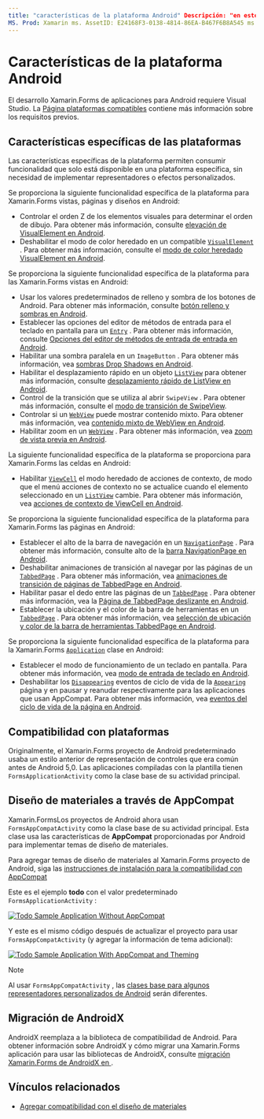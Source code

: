 ```yaml
---
title: "características de la plataforma Android" Descripción: "en este artículo se explica cómo agregar funcionalidad específica de Android a Xamarin.Forms las aplicaciones".
MS. Prod: Xamarin ms. AssetID: E24168F3-0138-4814-86EA-B467F6B8A545 ms. Technology: Xamarin-Forms Author: davidbritch ms. Author: dabritch ms. Date: 12/11/2019 no-LOC: [ Xamarin.Forms , Xamarin.Essentials ]
---
```


# <a name="android-platform-features"></a>Características de la plataforma Android

El desarrollo Xamarin.Forms de aplicaciones para Android requiere Visual Studio. La [Página plataformas compatibles](~/get-started/supported-platforms.md) contiene más información sobre los requisitos previos.

## <a name="platform-specifics"></a>Características específicas de las plataformas

Las características específicas de la plataforma permiten consumir funcionalidad que solo está disponible en una plataforma específica, sin necesidad de implementar representadores o efectos personalizados.

Se proporciona la siguiente funcionalidad específica de la plataforma para Xamarin.Forms vistas, páginas y diseños en Android:

- Controlar el orden Z de los elementos visuales para determinar el orden de dibujo. Para obtener más información, consulte [elevación de VisualElement en Android](visualelement-elevation.md).
- Deshabilitar el modo de color heredado en un compatible [`VisualElement`](xref:Xamarin.Forms.VisualElement) . Para obtener más información, consulte el [modo de color heredado VisualElement en Android](legacy-color-mode.md).

Se proporciona la siguiente funcionalidad específica de la plataforma para las Xamarin.Forms vistas en Android:

- Usar los valores predeterminados de relleno y sombra de los botones de Android. Para obtener más información, consulte [botón relleno y sombras en Android](button-padding-shadow.md).
- Establecer las opciones del editor de métodos de entrada para el teclado en pantalla para un [`Entry`](xref:Xamarin.Forms.Entry) . Para obtener más información, consulte [Opciones del editor de métodos de entrada de entrada en Android](entry-ime-options.md).
- Habilitar una sombra paralela en un `ImageButton` . Para obtener más información, vea [sombras Drop Shadows en Android](imagebutton-drop-shadow.md).
- Habilitar el desplazamiento rápido en un objeto [`ListView`](xref:Xamarin.Forms.ListView) para obtener más información, consulte [desplazamiento rápido de ListView en Android](listview-fast-scrolling.md).
- Control de la transición que se utiliza al abrir `SwipeView` . Para obtener más información, consulte el [modo de transición de SwipeView](swipeview-swipetransitionmode.md).
- Controlar si un [`WebView`](xref:Xamarin.Forms.WebView) puede mostrar contenido mixto. Para obtener más información, vea [contenido mixto de WebView en Android](webview-mixed-content.md).
- Habilitar zoom en un [`WebView`](xref:Xamarin.Forms.WebView) . Para obtener más información, vea [zoom de vista previa en Android](webview-zoom-controls.md).

La siguiente funcionalidad específica de la plataforma se proporciona para Xamarin.Forms las celdas en Android:

- Habilitar [`ViewCell`](xref:Xamarin.Forms.ViewCell) el modo heredado de acciones de contexto, de modo que el menú acciones de contexto no se actualice cuando el elemento seleccionado en un [`ListView`](xref:Xamarin.Forms.ListView) cambie. Para obtener más información, vea [acciones de contexto de ViewCell en Android](viewcell-context-actions.md).

Se proporciona la siguiente funcionalidad específica de la plataforma para Xamarin.Forms las páginas en Android:

- Establecer el alto de la barra de navegación en un [`NavigationPage`](xref:Xamarin.Forms.NavigationPage) . Para obtener más información, consulte alto de la [barra NavigationPage en Android](navigationpage-bar-height.md).
- Deshabilitar animaciones de transición al navegar por las páginas de un [`TabbedPage`](xref:Xamarin.Forms.TabbedPage) . Para obtener más información, vea [animaciones de transición de páginas de TabbedPage en Android](tabbedpage-transition-animations.md).
- Habilitar pasar el dedo entre las páginas de un [`TabbedPage`](xref:Xamarin.Forms.TabbedPage) . Para obtener más información, vea la [Página de TabbedPage deslizante en Android](tabbedpage-page-swiping.md).
- Establecer la ubicación y el color de la barra de herramientas en un [`TabbedPage`](xref:Xamarin.Forms.TabbedPage) . Para obtener más información, vea [selección de ubicación y color de la barra de herramientas TabbedPage en Android](tabbedpage-toolbar-placement-color.md).

Se proporciona la siguiente funcionalidad específica de la plataforma para la Xamarin.Forms [`Application`](xref:Xamarin.Forms.Application) clase en Android:

- Establecer el modo de funcionamiento de un teclado en pantalla. Para obtener más información, vea [modo de entrada de teclado en Android](soft-keyboard-input-mode.md).
- Deshabilitar los [`Disappearing`](xref:Xamarin.Forms.Page.Appearing) eventos de ciclo de vida de la [`Appearing`](xref:Xamarin.Forms.Page.Appearing) página y en pausar y reanudar respectivamente para las aplicaciones que usan AppCompat. Para obtener más información, vea [eventos del ciclo de vida de la página en Android](page-lifecycle-events.md).

## <a name="platform-support"></a>Compatibilidad con plataformas

Originalmente, el Xamarin.Forms proyecto de Android predeterminado usaba un estilo anterior de representación de controles que era común antes de Android 5,0. Las aplicaciones compiladas con la plantilla tienen `FormsApplicationActivity` como la clase base de su actividad principal.

## <a name="material-design-via-appcompat"></a>Diseño de materiales a través de AppCompat

Xamarin.FormsLos proyectos de Android ahora usan `FormsAppCompatActivity` como la clase base de su actividad principal. Esta clase usa las características de **AppCompat** proporcionadas por Android para implementar temas de diseño de materiales.

Para agregar temas de diseño de materiales al Xamarin.Forms proyecto de Android, siga las [instrucciones de instalación para la compatibilidad con AppCompat](appcompat-material-design.md)

Este es el ejemplo **todo** con el valor predeterminado `FormsApplicationActivity` :

[![](images/before-appcompat-sml.png "Todo Sample Application Without AppCompat")](images/before-appcompat.png#lightbox "Todo Sample Application Without AppCompat")

Y este es el mismo código después de actualizar el proyecto para usar `FormsAppCompatActivity` (y agregar la información de tema adicional):

[![](images/post-appcompat-sml.png "Todo Sample Application With AppCompat and Theming")](images/post-appcompat.png#lightbox "Todo Sample Application With AppCompat and Theming")

> [!NOTE]
> Al usar `FormsAppCompatActivity` , las [clases base para algunos representadores personalizados de Android](~/xamarin-forms/app-fundamentals/custom-renderer/renderers.md) serán diferentes.

## <a name="androidx-migration"></a>Migración de AndroidX

AndroidX reemplaza a la biblioteca de compatibilidad de Android. Para obtener información sobre AndroidX y cómo migrar una Xamarin.Forms aplicación para usar las bibliotecas de AndroidX, consulte [migración Xamarin.Forms de AndroidX en ](~/xamarin-forms/platform/android/androidx-migration.md).

## <a name="related-links"></a>Vínculos relacionados

- [Agregar compatibilidad con el diseño de materiales](appcompat-material-design.md)
